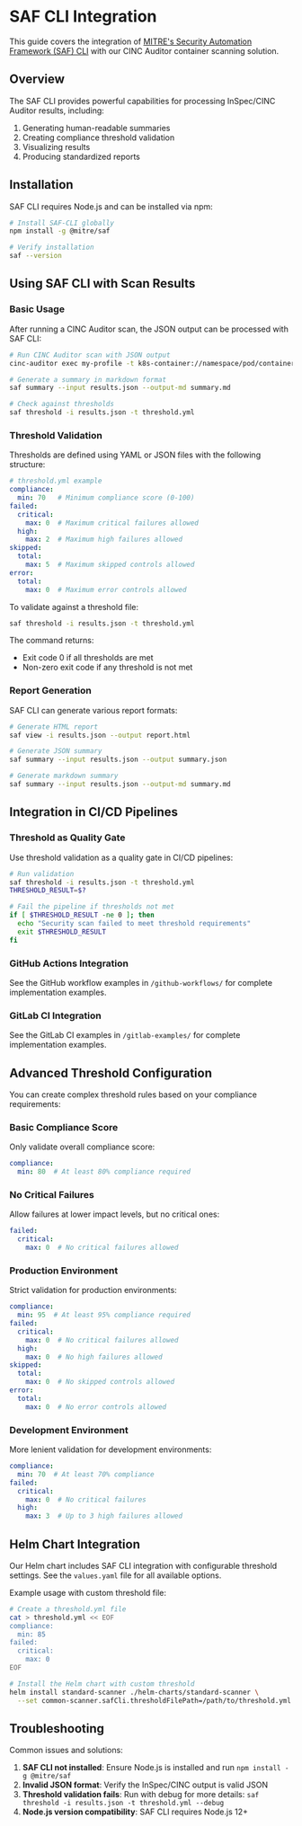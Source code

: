 # SAF CLI Integration

This guide covers the integration of [MITRE's Security Automation Framework (SAF) CLI](https://github.com/mitre/saf) with our CINC Auditor container scanning solution.

## Overview

The SAF CLI provides powerful capabilities for processing InSpec/CINC Auditor results, including:

1. Generating human-readable summaries
2. Creating compliance threshold validation
3. Visualizing results
4. Producing standardized reports

## Installation

SAF CLI requires Node.js and can be installed via npm:

```bash
# Install SAF-CLI globally
npm install -g @mitre/saf

# Verify installation
saf --version
```

## Using SAF CLI with Scan Results

### Basic Usage

After running a CINC Auditor scan, the JSON output can be processed with SAF CLI:

```bash
# Run CINC Auditor scan with JSON output
cinc-auditor exec my-profile -t k8s-container://namespace/pod/container --reporter json:results.json

# Generate a summary in markdown format
saf summary --input results.json --output-md summary.md

# Check against thresholds
saf threshold -i results.json -t threshold.yml
```

### Threshold Validation

Thresholds are defined using YAML or JSON files with the following structure:

```yaml
# threshold.yml example
compliance:
  min: 70   # Minimum compliance score (0-100)
failed:
  critical:
    max: 0  # Maximum critical failures allowed
  high:
    max: 2  # Maximum high failures allowed
skipped:
  total:
    max: 5  # Maximum skipped controls allowed
error:
  total:
    max: 0  # Maximum error controls allowed
```

To validate against a threshold file:

```bash
saf threshold -i results.json -t threshold.yml
```

The command returns:
- Exit code 0 if all thresholds are met
- Non-zero exit code if any threshold is not met

### Report Generation

SAF CLI can generate various report formats:

```bash
# Generate HTML report
saf view -i results.json --output report.html

# Generate JSON summary
saf summary --input results.json --output summary.json

# Generate markdown summary
saf summary --input results.json --output-md summary.md
```

## Integration in CI/CD Pipelines

### Threshold as Quality Gate

Use threshold validation as a quality gate in CI/CD pipelines:

```bash
# Run validation
saf threshold -i results.json -t threshold.yml
THRESHOLD_RESULT=$?

# Fail the pipeline if thresholds not met
if [ $THRESHOLD_RESULT -ne 0 ]; then
  echo "Security scan failed to meet threshold requirements"
  exit $THRESHOLD_RESULT
fi
```

### GitHub Actions Integration

See the GitHub workflow examples in `/github-workflows/` for complete implementation examples.

### GitLab CI Integration

See the GitLab CI examples in `/gitlab-examples/` for complete implementation examples.

## Advanced Threshold Configuration

You can create complex threshold rules based on your compliance requirements:

### Basic Compliance Score

Only validate overall compliance score:

```yaml
compliance:
  min: 80  # At least 80% compliance required
```

### No Critical Failures

Allow failures at lower impact levels, but no critical ones:

```yaml
failed:
  critical:
    max: 0  # No critical failures allowed
```

### Production Environment

Strict validation for production environments:

```yaml
compliance:
  min: 95  # At least 95% compliance required
failed:
  critical:
    max: 0  # No critical failures allowed
  high:
    max: 0  # No high failures allowed
skipped:
  total:
    max: 0  # No skipped controls allowed
error:
  total:
    max: 0  # No error controls allowed
```

### Development Environment

More lenient validation for development environments:

```yaml
compliance:
  min: 70  # At least 70% compliance
failed:
  critical:
    max: 0  # No critical failures
  high:
    max: 3  # Up to 3 high failures allowed
```

## Helm Chart Integration

Our Helm chart includes SAF CLI integration with configurable threshold settings. See the `values.yaml` file for all available options.

Example usage with custom threshold file:

```bash
# Create a threshold.yml file
cat > threshold.yml << EOF
compliance:
  min: 85
failed:
  critical:
    max: 0
EOF

# Install the Helm chart with custom threshold
helm install standard-scanner ./helm-charts/standard-scanner \
  --set common-scanner.safCli.thresholdFilePath=/path/to/threshold.yml
```

## Troubleshooting

Common issues and solutions:

1. **SAF CLI not installed**: Ensure Node.js is installed and run `npm install -g @mitre/saf`
2. **Invalid JSON format**: Verify the InSpec/CINC output is valid JSON
3. **Threshold validation fails**: Run with debug for more details: `saf threshold -i results.json -t threshold.yml --debug`
4. **Node.js version compatibility**: SAF CLI requires Node.js 12+